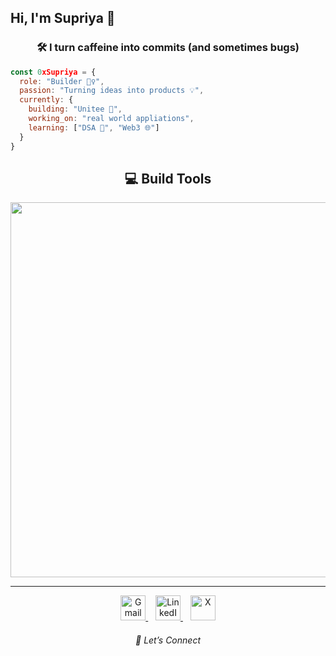 ## Hi, I'm Supriya 👋
<h3 align="center">🛠️ I turn caffeine into commits (and sometimes bugs)</h3>

```js
const 0xSupriya = {
  role: "Builder 👷‍♀️",
  passion: "Turning ideas into products 💡",
  currently: {
    building: "Unitee 🚀",
    working_on: "real world appliations",
    learning: ["DSA 🧠", "Web3 🌐"]
  }
}
```
<h2 align="center">💻 Build Tools</h2>
<p align="center">
  <img src="https://skillicons.dev/icons?i=html,css,tailwind,react,nextjs,nodejs,express,nestjs,js,ts,cpp,java,python,git,github" width="600"/>
</p>
<hr/>
<p align="center">
<a href="mailto:0xsupriya@gmail.com">
    <img src="https://img.icons8.com/ios-filled/50/ffffff/gmail-new.png" alt="Gmail" width="40"/>
  </a>
  &nbsp;&nbsp;
  <a href="https://www.linkedin.com/in/supriyadn/">
    <img src="https://img.icons8.com/ios-filled/50/ffffff/linkedin.png" alt="LinkedIn" width="40"/>
  </a>
  &nbsp;&nbsp;
  <a href="https://x.com/iamsupriyadn">
    <img src="https://img.icons8.com/ios-filled/50/ffffff/twitterx--v1.png" alt="X" width="40"/>
  </a>
</p>
<h6 align="center">💬 Let’s Connect</h6>
